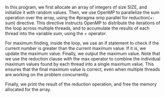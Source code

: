 In this program, we first allocate an array of integers of size SIZE, and initialize it with random values. 
Then, we use OpenMP to parallelize the sum operation over the array, using the #pragma omp parallel for reduction(+: sum) directive. 
This directive instructs OpenMP to distribute the iterations of the loop across multiple threads, 
and to accumulate the results of each thread into the variable sum, using the + operator.

For maximum finding, inside the loop, 
we use an if statement to check if the current number is greater than the current maximum value. 
If it is, we update the maximum value. 
Finally, we output the maximum value.
Note that we use the reduction clause with the max operator to combine the individual maximum values found by each thread into a single maximum value.
This ensures that the final maximum value is correct, even when multiple threads are working on the problem concurrently.

Finally, we print the result of the reduction operation, and free the memory allocated for the array.

